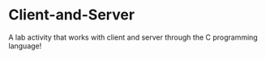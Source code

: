 # Client-and-Server

 A lab activity that works with client and server through the C programming language!
